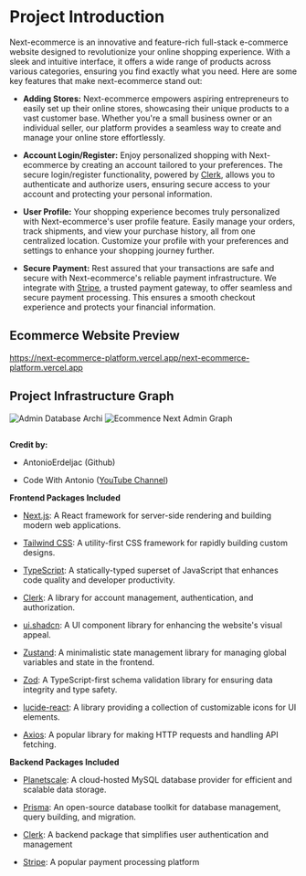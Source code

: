 # Project Introduction #

Next-ecommerce is an innovative and feature-rich full-stack e-commerce
website designed to revolutionize your online shopping experience. With
a sleek and intuitive interface, it offers a wide range of products
across various categories, ensuring you find exactly what you need. Here
are some key features that make next-ecommerce stand out:

-   **Adding Stores:** Next-ecommerce empowers aspiring entrepreneurs to
    easily set up their online stores, showcasing their unique products
    to a vast customer base. Whether you\'re a small business owner or
    an individual seller, our platform provides a seamless way to create
    and manage your online store effortlessly.

-   **Account Login/Register:** Enjoy personalized shopping with
    Next-ecommerce by creating an account tailored to your preferences.
    The secure login/register functionality, powered by
    [Clerk](https://www.clerk.dev/), allows you to
    authenticate and authorize users, ensuring secure access to your
    account and protecting your personal information.

-   **User Profile:** Your shopping experience becomes truly
    personalized with Next-ecommerce\'s user profile feature. Easily
    manage your orders, track shipments, and view your purchase history,
    all from one centralized location. Customize your profile with your
    preferences and settings to enhance your shopping journey further.

-   **Secure Payment:** Rest assured that your transactions are safe and
    secure with Next-ecommerce\'s reliable payment infrastructure. We
    integrate with [Stripe](https://stripe.com/), a trusted payment
    gateway, to offer seamless and secure payment processing. This
    ensures a smooth checkout experience and protects your financial
    information.
## Ecommerce Website Preview
https://next-ecommerce-platform.vercel.app/next-ecommerce-platform.vercel.app
##

## Project Infrastructure Graph
![Admin Database Archi](https://github.com/derek-yip/next-ecommerce-platform/assets/101183496/667c438f-bed4-4088-8a75-b78d66b09f4f)
![Ecommence Next Admin Graph](https://github.com/derek-yip/next-ecommerce-platform/assets/101183496/ac0d525d-b80f-4934-a1f4-fd8550b4d500)

## 

**Credit by:**

-   AntonioErdeljac (Github)

-   Code With Antonio ([YouTube
    Channel](https://www.youtube.com/watch?v=5miHyP6lExg&t=7025s&ab_channel=CodeWithAntonio))

**Frontend Packages Included**

-   [Next.js](https://nextjs.org/): A React framework for
    server-side rendering and building modern web applications.

-   [Tailwind CSS](https://tailwindcss.com/): A
    utility-first CSS framework for rapidly building custom designs.

-   [TypeScript](https://www.typescriptlang.org/): A
    statically-typed superset of JavaScript that enhances code quality
    and developer productivity.

-   [Clerk](https://clerk.com/): A library for account
    management, authentication, and authorization.

-   [ui.shadcn](https://ui.shadcn.com/): A UI component
    library for enhancing the website\'s visual appeal.

-   [Zustand](https://github.com/pmndrs/zustand): A
    minimalistic state management library for managing global variables
    and state in the frontend.

-   [Zod](https://github.com/vriad/zod): A
    TypeScript-first schema validation library for ensuring data
    integrity and type safety.

-   [lucide-react](https://github.com/lucide-icons/lucide):
    A library providing a collection of customizable icons for UI
    elements.

-   [Axios](https://axios-http.com/): A popular library
    for making HTTP requests and handling API fetching.

**Backend Packages Included**

-   [Planetscale](https://planetscale.com/): A
    cloud-hosted MySQL database provider for efficient and scalable data
    storage.

-   [Prisma](https://www.prisma.io/): An open-source
    database toolkit for database management, query building, and
    migration.

-   [Clerk](https://clerk.com/): A backend package that simplifies user
    authentication and management

-   [Stripe](https://stripe.com/en-hk): A popular payment
    processing platform
